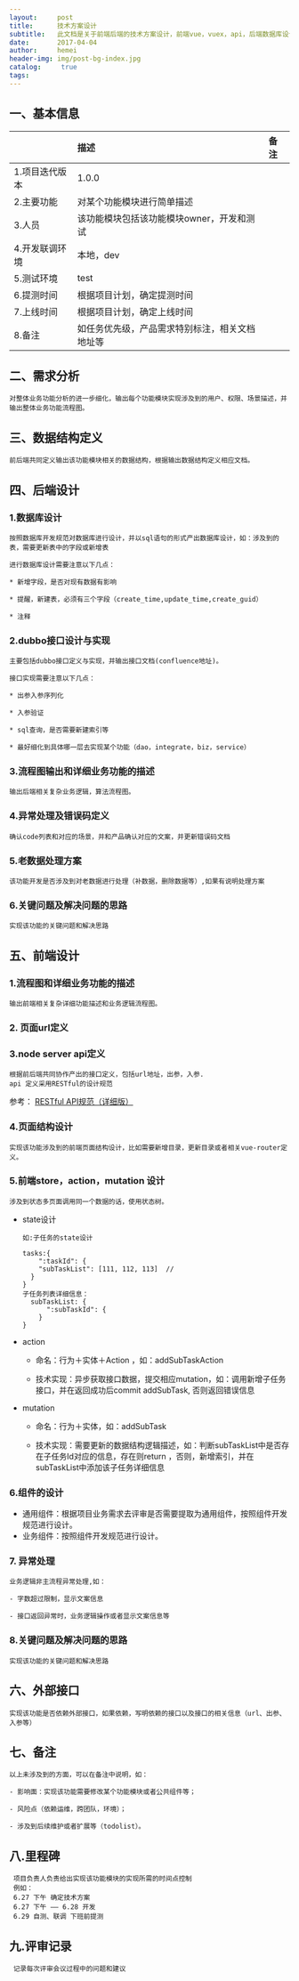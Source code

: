 ```yaml
---
layout:     post
title:      技术方案设计
subtitle:   此文档是关于前端后端的技术方案设计，前端vue，vuex，api，后端数据库设计，表结构，字段等。
date:       2017-04-04
author:     hemei
header-img: img/post-bg-index.jpg
catalog: 	 true
tags:
---
```


## 一、基本信息

|  | 描述 |  备注 |
|:------------------ | :-------------------| :----------|
| 1.项目迭代版本 | 1.0.0 |  |
| 2.主要功能 | 对某个功能模块进行简单描述|  |
| 3.人员 | 该功能模块包括该功能模块owner，开发和测试|  |
| 4.开发联调环境| 本地，dev|  |
| 5.测试环境 | test|  |
| 6.提测时间	 | 根据项目计划，确定提测时间	|  |
| 7.上线时间	 | 根据项目计划，确定上线时间	|  |
| 8.备注	 | 如任务优先级，产品需求特别标注，相关文档地址等|  |

## 二、需求分析
    对整体业务功能分析的进一步细化，输出每个功能模块实现涉及到的用户、权限、场景描述，并输出整体业务功能流程图。

## 三、数据结构定义

    前后端共同定义输出该功能模块相关的数据结构，根据输出数据结构定义相应文档。

## 四、后端设计

### 1.数据库设计
    按照数据库开发规范对数据库进行设计，并以sql语句的形式产出数据库设计，如：涉及到的表，需要更新表中的字段或新增表

    进行数据库设计需要注意以下几点：

    * 新增字段，是否对现有数据有影响

    * 提醒，新建表，必须有三个字段（create_time,update_time,create_guid）

    * 注释

### 2.dubbo接口设计与实现
    主要包括dubbo接口定义与实现，并输出接口文档(confluence地址)。

    接口实现需要注意以下几点：

    * 出参入参序列化

    * 入参验证

    * sql查询，是否需要新建索引等

    * 最好细化到具体哪一层去实现某个功能（dao，integrate，biz，service）

### 3.流程图输出和详细业务功能的描述
    输出后端相关复杂业务逻辑，算法流程图。  

### 4.异常处理及错误码定义
    确认code列表和对应的场景，并和产品确认对应的文案，并更新错误码文档

### 5.老数据处理方案
    该功能开发是否涉及到对老数据进行处理（补数据，删除数据等）,如果有说明处理方案

### 6.关键问题及解决问题的思路
    实现该功能的关键问题和解决思路

## 五、前端设计

### 1.流程图和详细业务功能的描述
    输出前端相关复杂详细功能描述和业务逻辑流程图。 

### 2. 页面url定义

### 3.node server api定义

    根据前后端共同协作产出的接口定义，包括url地址，出参，入参.
    api 定义采用RESTful的设计规范  

参考：
<a href="https://i6448038.github.io/2017/06/28/rest-%E6%8E%A5%E5%8F%A3%E8%A7%84%E8%8C%83/" target="_blank">RESTful API规范（详细版）</a>
### 4.页面结构设计

    实现该功能涉及到的前端页面结构设计，比如需要新增目录，更新目录或者相关vue-router定义。

### 5.前端store，action，mutation 设计
    涉及到状态多页面调用同一个数据的话，使用状态树。

  * state设计

        如:子任务的state设计

        tasks:{
            ":taskId": {
            "subTaskList": [111, 112, 113]  //
          }
        }
        子任务列表详细信息：
          subTaskList: {  
              ":subTaskId": {
            }
        }

  * action

      * 命名：行为＋实体＋Action ，如：addSubTaskAction

      * 技术实现：异步获取接口数据，提交相应mutation，如：调用新增子任务接口，并在返回成功后commit  addSubTask, 否则返回错误信息

  * mutation

    * 命名：行为＋实体，如：addSubTask

    * 技术实现：需要更新的数据结构逻辑描述，如：判断subTaskList中是否存在子任务Id对应的信息，存在则return ，否则，新增索引，并在subTaskList中添加该子任务详细信息

### 6.组件的设计

  * 通用组件：根据项目业务需求去评审是否需要提取为通用组件，按照组件开发规范进行设计。
  * 业务组件：按照组件开发规范进行设计。

### 7. 异常处理
    业务逻辑非主流程异常处理,如：

    - 字数超过限制，显示文案信息

    - 接口返回异常时，业务逻辑操作或者显示文案信息等

### 8.关键问题及解决问题的思路

    实现该功能的关键问题和解决思路

## 六、外部接口
    实现该功能是否依赖外部接口，如果依赖，写明依赖的接口以及接口的相关信息（url、出参、入参等）

## 七、备注
    以上未涉及到的方面，可以在备注中说明，如：

    - 影响面：实现该功能需要修改某个功能模块或者公共组件等；
    
    - 风险点（依赖运维，跨团队，环境）；

    - 涉及到后续维护或者扩展等（todolist）。

## 八.里程碑
     项目负责人负责给出实现该功能模块的实现所需的时间点控制
     例如：
     6.27 下午 确定技术方案
     6.27 下午 —— 6.28 开发
     6.29 自测、联调 下班前提测
     
## 九.评审记录     
     记录每次评审会议过程中的问题和建议